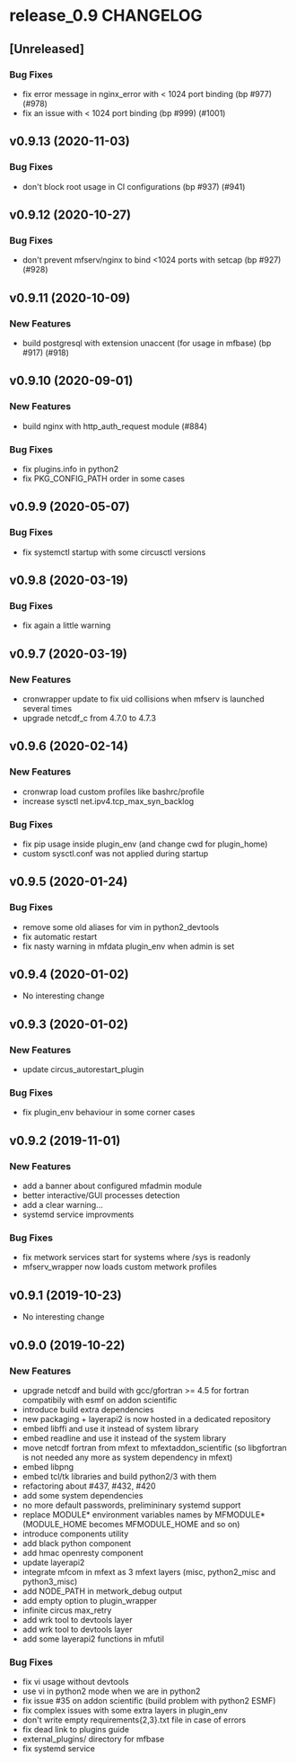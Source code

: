 # release_0.9 CHANGELOG

## [Unreleased]

### Bug Fixes

- fix error message in nginx_error with < 1024 port binding (bp #977) (#978)
- fix an issue with < 1024 port binding (bp #999) (#1001)

## v0.9.13 (2020-11-03)

### Bug Fixes

- don't block root usage in CI configurations (bp #937) (#941)

## v0.9.12 (2020-10-27)

### Bug Fixes

- don't prevent mfserv/nginx to bind <1024 ports with setcap (bp #927) (#928)

## v0.9.11 (2020-10-09)

### New Features

- build postgresql with extension unaccent (for usage in mfbase) (bp #917) (#918)

## v0.9.10 (2020-09-01)

### New Features

- build nginx with http_auth_request module (#884)

### Bug Fixes

- fix plugins.info in python2
- fix PKG_CONFIG_PATH order in some cases

## v0.9.9 (2020-05-07)

### Bug Fixes

- fix systemctl startup with some circusctl versions

## v0.9.8 (2020-03-19)

### Bug Fixes

- fix again a little warning

## v0.9.7 (2020-03-19)

### New Features

- cronwrapper update to fix uid collisions when mfserv is launched several times
- upgrade netcdf_c from 4.7.0 to 4.7.3

## v0.9.6 (2020-02-14)

### New Features

- cronwrap load custom profiles like bashrc/profile
- increase sysctl net.ipv4.tcp_max_syn_backlog

### Bug Fixes

- fix pip usage inside plugin_env (and change cwd for plugin_home)
- custom sysctl.conf was not applied during startup

## v0.9.5 (2020-01-24)

### Bug Fixes

- remove some old aliases for vim in python2_devtools
- fix automatic restart
- fix nasty warning in mfdata plugin_env when admin is set

## v0.9.4 (2020-01-02)

- No interesting change

## v0.9.3 (2020-01-02)

### New Features

- update circus_autorestart_plugin

### Bug Fixes

- fix plugin_env behaviour in some corner cases

## v0.9.2 (2019-11-01)

### New Features

- add a banner about configured mfadmin module
- better interactive/GUI processes detection
- add a clear warning...
- systemd service improvments

### Bug Fixes

- fix metwork services start for systems where /sys is readonly
- mfserv_wrapper now loads custom metwork profiles

## v0.9.1 (2019-10-23)

- No interesting change

## v0.9.0 (2019-10-22)

### New Features

- upgrade netcdf and build with gcc/gfortran >= 4.5 for fortran compatibily with esmf on addon scientific
- introduce build extra dependencies
- new packaging + layerapi2 is now hosted in a dedicated repository
- embed libffi and use it instead of system library
- embed readline and use it instead of the system library
- move netcdf fortran from mfext to mfextaddon_scientific (so libgfortran is not needed any more as system dependency in mfext)
- embed libpng
- embed tcl/tk libraries and build python2/3 with them
- refactoring about #437, #432, #420
- add some system dependencies
- no more default passwords, prelimininary systemd support
- replace MODULE* environment variables names by MFMODULE* (MODULE_HOME becomes MFMODULE_HOME and so on)
- introduce components utility
- add black python component
- add hmac openresty component
- update layerapi2
- integrate mfcom in mfext as 3 mfext layers (misc, python2_misc and python3_misc)
- add NODE_PATH in metwork_debug output
- add empty option to plugin_wrapper
- infinite circus max_retry
- add wrk tool to devtools layer
- add wrk tool to devtools layer
- add some layerapi2 functions in mfutil

### Bug Fixes

- fix vi usage without devtools
- use vi in python2 mode when we are in python2
- fix issue #35 on addon scientific (build problem with python2 ESMF)
- fix complex issues with some extra layers in plugin_env
- don't write empty requirements{2,3}.txt file in case of errors
- fix dead link to plugins guide
- external_plugins/ directory for mfbase
- fix systemd service


